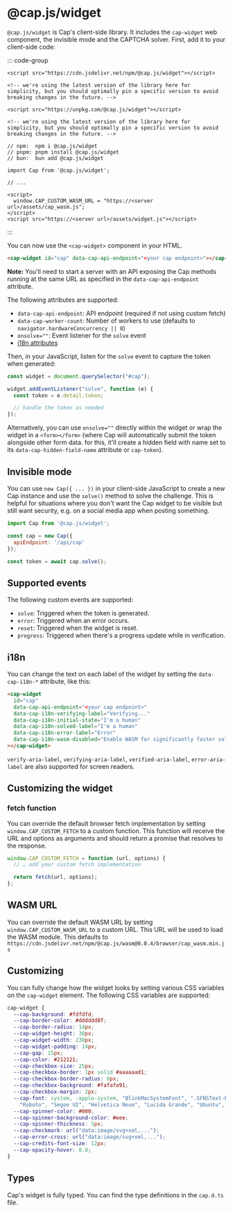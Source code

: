 # @cap.js/widget

`@cap.js/widget` is Cap's client-side library. It includes the `cap-widget` web component, the invisible mode and the CAPTCHA solver. First, add it to your client-side code:

::: code-group

```html[jsdelivr]
<script src="https://cdn.jsdelivr.net/npm/@cap.js/widget"></script>

<!-- we're using the latest version of the library here for simplicity, but you should optimally pin a specific version to avoid breaking changes in the future. -->
```

```html[unpkg]
<script src="https://unpkg.com/@cap.js/widget"></script>

<!-- we're using the latest version of the library here for simplicity, but you should optimally pin a specific version to avoid breaking changes in the future. -->
```

```js[bundler]
// npm:  npm i @cap.js/widget
// pnpm: pnpm install @cap.js/widget
// bun:  bun add @cap.js/widget

import Cap from '@cap.js/widget';

// ...
```

```html[standalone server]
<script>
  window.CAP_CUSTOM_WASM_URL = "https://<server url>/assets/cap_wasm.js";
</script>
<script src="https://<server url>/assets/widget.js"></script>
```
:::

You can now use the `<cap-widget>` component in your HTML.

```html
<cap-widget id="cap" data-cap-api-endpoint="<your cap endpoint>"></cap-widget>
```

**Note:** You'll need to start a server with an API exposing the Cap methods running at the same URL as specified in the `data-cap-api-endpoint` attribute.

The following attributes are supported:

- `data-cap-api-endpoint`: API endpoint (required if not using custom fetch)
- `data-cap-worker-count`: Number of workers to use (defaults to `navigator.hardwareConcurrency || 8`)
- `onsolve=""`: Event listener for the `solve` event
- [i18n attributes](#i18n)

Then, in your JavaScript, listen for the `solve` event to capture the token when generated:

```js
const widget = document.querySelector("#cap");

widget.addEventListener("solve", function (e) {
  const token = e.detail.token;

  // handle the token as needed
});
```

Alternatively, you can use `onsolve=""` directly within the widget or wrap the widget in a `<form></form>` (where Cap will automatically submit the token alongside other form data. for this, it'll create a hidden field with name set to its `data-cap-hidden-field-name` attribute or `cap-token`).

## Invisible mode
You can use `new Cap({ ... })` in your client-side JavaScript to create a new Cap instance and use the `solve()` method to solve the challenge. This is helpful for situations where you don't want the Cap widget to be visible but still want security, e.g. on a social media app when posting something.

```js
import Cap from '@cap.js/widget';

const cap = new Cap({
  apiEndpoint: '/api/cap'
});

const token = await cap.solve();
```

## Supported events

The following custom events are supported:

- `solve`: Triggered when the token is generated.
- `error`: Triggered when an error occurs.
- `reset`: Triggered when the widget is reset.
- `progress`: Triggered when there's a progress update while in verification.

## i18n

You can change the text on each label of the widget by setting the `data-cap-i18n-*` attribute, like this:

```html
<cap-widget
  id="cap"
  data-cap-api-endpoint="<your cap endpoint>"
  data-cap-i18n-verifying-label="Verifying..."
  data-cap-i18n-initial-state="I'm a human"
  data-cap-i18n-solved-label="I'm a human"
  data-cap-i18n-error-label="Error"
  data-cap-i18n-wasm-disabled="Enable WASM for significantly faster solving"
></cap-widget>
```

`verify-aria-label`, `verifying-aria-label`, `verified-aria-label`, `error-aria-label` are also supported for screen readers.

## Customizing the widget

### fetch function

You can override the default browser fetch implementation by setting `window.CAP_CUSTOM_FETCH` to a custom function. This function will receive the URL and options as arguments and should return a promise that resolves to the response.

```js
window.CAP_CUSTOM_FETCH = function (url, options) {
  // … add your custom fetch implementation

  return fetch(url, options);
};
```

## WASM URL

You can override the default WASM URL by setting `window.CAP_CUSTOM_WASM_URL` to a custom URL. This URL will be used to load the WASM module. This defaults to `https://cdn.jsdelivr.net/npm/@cap.js/wasm@0.0.4/browser/cap_wasm.min.js`

## Customizing

You can fully change how the widget looks by setting various CSS variables on the `cap-widget` element. The following CSS variables are supported:

```css
cap-widget {
  --cap-background: #fdfdfd;
  --cap-border-color: #dddddd8f;
  --cap-border-radius: 14px;
  --cap-widget-height: 30px;
  --cap-widget-width: 230px;
  --cap-widget-padding: 14px;
  --cap-gap: 15px;
  --cap-color: #212121;
  --cap-checkbox-size: 25px;
  --cap-checkbox-border: 1px solid #aaaaaad1;
  --cap-checkbox-border-radius: 6px;
  --cap-checkbox-background: #fafafa91;
  --cap-checkbox-margin: 2px;
  --cap-font: system, -apple-system, "BlinkMacSystemFont", ".SFNSText-Regular", "San Francisco",
    "Roboto", "Segoe UI", "Helvetica Neue", "Lucida Grande", "Ubuntu", "arial", sans-serif;
  --cap-spinner-color: #000;
  --cap-spinner-background-color: #eee;
  --cap-spinner-thickness: 5px;
  --cap-checkmark: url("data:image/svg+xml,...");
  --cap-error-cross: url("data:image/svg+xml,...");
  --cap-credits-font-size: 12px;
  --cap-opacity-hover: 0.8;
}
```

## Types

Cap's widget is fully typed. You can find the type definitions in the `cap.d.ts` file.